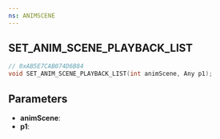 ```yaml
---
ns: ANIMSCENE
---
```

## SET_ANIM_SCENE_PLAYBACK_LIST

```c
// 0xAB5E7CAB074D6B84
void SET_ANIM_SCENE_PLAYBACK_LIST(int animScene, Any p1);
```

## Parameters
* **animScene**:
* **p1**:
